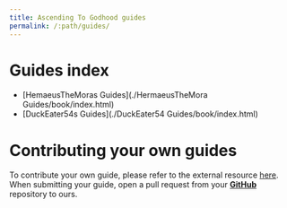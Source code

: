 ```yaml
---
title: Ascending To Godhood guides
permalink: /:path/guides/
---
```


# Guides index
- [HemaeusTheMoras Guides](./HermaeusTheMora Guides/book/index.html)
- [DuckEater54s Guides](./DuckEater54 Guides/book/index.html)

# Contributing your own guides

To contribute your own guide, please refer to the external resource [here](https://github.com/rust-lang/mdBook). When submitting your guide, open a pull request from your [**GitHub**](https://github.com) repository to ours.
